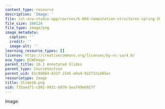```yaml
---
content_type: resource
description: 'Image: '
file: /ol-ocw-studio-app/courses/6-004-computation-structures-spring-2017/735aed71c9919931b0705ea749b6927f_Slide18.png
file_size: 160124
file_type: image/png
image_metadata:
  caption: ''
  credit: ''
  image-alt: ''
learning_resource_types: []
license: https://creativecommons.org/licenses/by-nc-sa/4.0/
ocw_type: OCWImage
parent_title: 16.1 Annotated Slides
parent_type: CourseSection
parent_uid: 61c8d864-831f-2145-e0a9-922732a385ec
resourcetype: Image
title: Slide18.png
uid: 735aed71-c991-9931-b070-5ea749b6927f
---
```

Image: 
